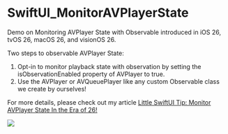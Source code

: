 # SwiftUI_MonitorAVPlayerState

Demo on Monitoring AVPlayer State with Observable introduced in iOS 26, tvOS 26, macOS 26, and visionOS 26.

Two steps to observable AVPlayer State: 
1. Opt-in to monitor playback state with observation by setting the isObservationEnabled property of AVPlayer to true.
2. Use the AVPlayer or AVQueuePlayer like any custom Observable class we create by ourselves!

For more details, please check out my article [Little SwiftUI Tip: Monitor AVPlayer State In the Era of 26!](https://medium.com/@itsuki.enjoy/little-swiftui-tip-monitor-avplayer-state-in-the-era-of-26-16c425ea3f84)

![](./demo.gif)
